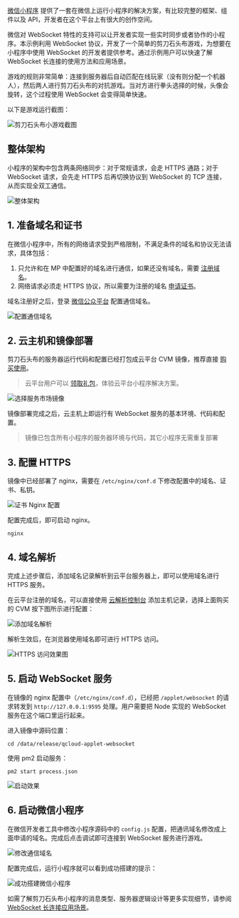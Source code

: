 [微信小程序](http://mp.weixin.qq.com/wiki?t=resource/res_main&id=mp1474632113_xQVCl&token=&lang=zh_CN) 提供了一套在微信上运行小程序的解决方案，有比较完整的框架、组件以及 API，开发者在这个平台上有很大的创作空间。

微信对 WebSocket 特性的支持可以让开发者实现一些实时同步或者协作的小程序。本示例利用 WebSocket 协议，开发了一个简单的剪刀石头布游戏，为想要在小程序中使用 WebSocket 的开发者提供参考。通过示例用户可以快速了解 WebSocket 长连接的使用方法和应用场景。

游戏的规则非常简单：连接到服务器后自动匹配在线玩家（没有则分配一个机器人），然后两人进行剪刀石头布的对抗游戏。当对方进行拳头选择的时候，头像会旋转，这个过程使用 WebSocket 会变得简单快速。

以下是游戏运行截图：

![剪刀石头布小游戏截图](http://imgcache.tcecqpoc.fsphere.cn/image/mc.qcloudimg.com/static/img/1d4772272b20760b8063356069328be9/1.gif)


## 整体架构

小程序的架构中包含两条网络同步：对于常规请求，会走 HTTPS 通路；对于 WebSocket 请求，会先走 HTTPS 后再切换协议到 WebSocket 的 TCP 连接，从而实现全双工通信。

![整体架构](http://imgcache.tcecqpoc.fsphere.cn/image/mc.qcloudimg.com/static/img/6cfe55ed5c1aa3650efd2e4913ee33cf/2.jpg)

## 1. 准备域名和证书

在微信小程序中，所有的网络请求受到严格限制，不满足条件的域名和协议无法请求，具体包括：

1. 只允许和在 MP 中配置好的域名进行通信，如果还没有域名，需要 [注册域名](http://tcecqpoc.fsphere.cn/product/dm.html?utm_source=jiaocheng&utm_medium=domain2&utm_ca)。
2. 网络请求必须走 HTTPS 协议，所以需要为注册的域名 [申请证书](http://console.cloud.ten1cent.com/ssl?utm_source=jiaocheng&utm_medium=ssl2&utm_campaign=qcloud)。

域名注册好之后，登录 [微信公众平台](http://mp.weixin.qq.com/) 配置通信域名。

![配置通信域名](http://imgcache.tcecqpoc.fsphere.cn/image/mc.qcloudimg.com/static/img/8be69d06928a2b9888c60e6b2cf20ac3/3.jpg)

## 2. 云主机和镜像部署

剪刀石头布的服务器运行代码和配置已经打包成云平台 CVM 镜像，推荐直接 [购买使用](http://buy.tce.fsphere.cn/cvm?marketImgId=371&utm_source=jiaocheng&utm_medium=cvm2&utm_campaign=qcloud)。

> 云平台用户可以 [领取礼包](http://tcecqpoc.fsphere.cn/act/event/yingyonghao.html#section-voucher)，体验云平台小程序解决方案。

![选择服务市场镜像](http://imgcache.tcecqpoc.fsphere.cn/image/mc.qcloudimg.com/static/img/99abf95520936341c20f2b7e8bbf2c7a/4.jpg)

镜像部署完成之后，云主机上即运行有 WebSocket 服务的基本环境、代码和配置。

> 镜像已包含所有小程序的服务器环境与代码，其它小程序无需重复部署

## 3. 配置 HTTPS

镜像中已经部署了 nginx，需要在 `/etc/nginx/conf.d` 下修改配置中的域名、证书、私钥。

![证书 Nginx 配置](http://imgcache.tcecqpoc.fsphere.cn/image/mc.qcloudimg.com/static/img/afdf12da547a4c29588184778955448d/5.jpg)

配置完成后，即可启动 nginx。

```
nginx
```

## 4. 域名解析

完成上述步骤后，添加域名记录解析到云平台服务器上，即可以使用域名进行 HTTPS 服务。

在云平台注册的域名，可以直接使用 [云解析控制台](http://console.tcecqpoc.fsphere.cn/cns/domains?utm_source=jiaocheng&utm_medium=cns&utm_campaign=qcloud) 添加主机记录，选择上面购买的 CVM 按下图所示进行配置：

![添加域名解析](http://imgcache.tcecqpoc.fsphere.cn/image/mc.qcloudimg.com/static/img/27c84b21a0600f2d1c4c3ec1efb0f927/6.jpg)

解析生效后，在浏览器使用域名即可进行 HTTPS 访问。

![HTTPS 访问效果图](http://imgcache.tcecqpoc.fsphere.cn/image/mc.qcloudimg.com/static/img/c6127cb39de915ac3692762ee8fb45c0/7.jpg)

## 5. 启动 WebSocket 服务

在镜像的 nginx 配置中（`/etc/nginx/conf.d`），已经把 `/applet/websocket` 的请求转发到 `http://127.0.0.1:9595` 处理。用户需要把 Node 实现的 WebSocket 服务在这个端口里运行起来。

进入镜像中源码位置：
```
cd /data/release/qcloud-applet-websocket
```

使用 pm2 启动服务：

```
pm2 start process.json
```

![启动效果](http://imgcache.tcecqpoc.fsphere.cn/image/mc.qcloudimg.com/static/img/1426a72c0b9777c3fb4eb4664c51ffa6/8.jpg)

## 6. 启动微信小程序

在微信开发者工具中修改小程序源码中的 `config.js` 配置，把通讯域名修改成上面申请的域名。完成后点击调试即可连接到 WebSocket 服务进行游戏。

![修改通信域名](http://imgcache.tcecqpoc.fsphere.cn/image/mc.qcloudimg.com/static/img/ba5267a54490c35ef28650a9ddb02983/9.jpg)

配置完成后，运行小程序就可以看到成功搭建的提示：

![成功搭建微信小程序](http://imgcache.tcecqpoc.fsphere.cn/image/mc.qcloudimg.com/static/img/c013d7fdafe335762ac01e412f95cd2a/10.jpg)


如需了解剪刀石头布小程序的消息类型、服务器逻辑设计等更多实现细节，请参阅 [WebSocket 长连接应用场景](http://tcecqpoc.fsphere.cn/document/product/448/6405)。

